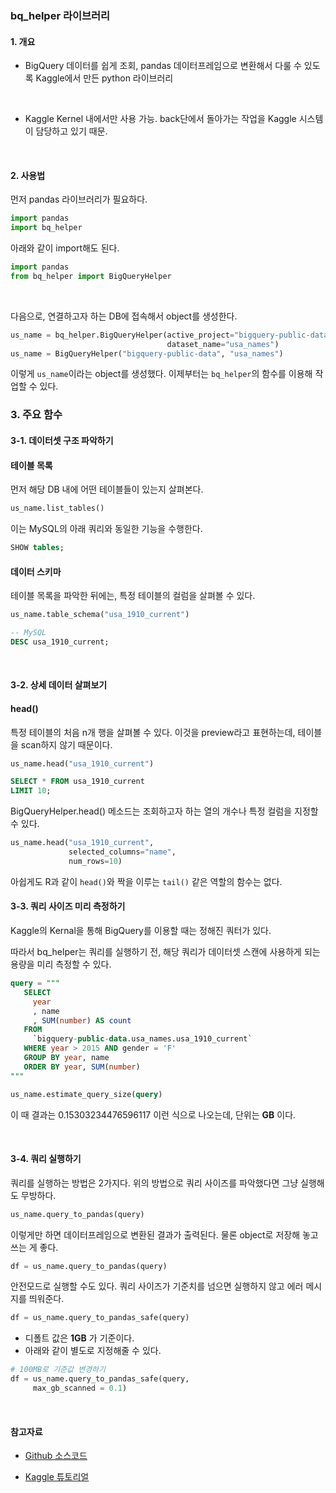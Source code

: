 ### bq_helper 라이브러리

#### 1. 개요
* BigQuery 데이터를 쉽게 조회, pandas 데이터프레임으로 변환해서 다룰 수 있도록 Kaggle에서 만든 python 라이브러리

<br>

* Kaggle Kernel 내에서만 사용 가능. back단에서 돌아가는 작업을 Kaggle 시스템이 담당하고 있기 때문.

<br>

#### 2. 사용법
먼저 pandas 라이브러리가 필요하다.
```Python
import pandas
import bq_helper
```

아래와 같이 import해도 된다.
```Python
import pandas
from bq_helper import BigQueryHelper
```

<br>

다음으로, 연결하고자 하는 DB에 접속해서 object를 생성한다.

```python
us_name = bq_helper.BigQueryHelper(active_project="bigquery-public-data",
                                   dataset_name="usa_names")
us_name = BigQueryHelper("bigquery-public-data", "usa_names")
```
이렇게 `us_name`이라는 object를 생성했다. 이제부터는 `bq_helper`의 함수를 이용해 작업할 수 있다.
<br>


### 3. 주요 함수
#### 3-1. 데이터셋 구조 파악하기

#### 테이블 목록
먼저 해당 DB 내에 어떤 테이블들이 있는지 살펴본다.

```Python
us_name.list_tables()
```
이는 MySQL의 아래 쿼리와 동일한 기능을 수행한다.

```sql
SHOW tables;
```

#### 데이터 스키마

테이블 목록을 파악한 뒤에는, 특정 테이블의 컬럼을 살펴볼 수 있다.

```python
us_name.table_schema("usa_1910_current")
```
```sql
-- MySQL
DESC usa_1910_current;
```

<br>


#### 3-2. 상세 데이터 살펴보기
#### head()

특정 테이블의 처음 n개 행을 살펴볼 수 있다.
이것을 preview라고 표현하는데, 테이블을 scan하지 않기 때문이다.

```Python
us_name.head("usa_1910_current")
```
```sql
SELECT * FROM usa_1910_current
LIMIT 10;
```

BigQueryHelper.head() 메소드는 조회하고자 하는 열의 개수나 특정 컬럼을 지정할 수 있다.

```python
us_name.head("usa_1910_current",
             selected_columns="name",
             num_rows=10)
```

아쉽게도 R과 같이 `head()`와 짝을 이루는 `tail()` 같은 역할의 함수는 없다.


#### 3-3. 쿼리 사이즈 미리 측정하기
Kaggle의 Kernal을 통해 BigQuery를 이용할 때는 정해진 쿼터가 있다.


따라서 bq_helper는 쿼리를 실행하기 전, 해당 쿼리가 데이터셋 스캔에 사용하게 되는 용량을 미리 측정할 수 있다.

```sql
query = """
   SELECT
     year
     , name
     , SUM(number) AS count
   FROM
     `bigquery-public-data.usa_names.usa_1910_current`
   WHERE year > 2015 AND gender = 'F'
   GROUP BY year, name  
   ORDER BY year, SUM(number)  
"""

us_name.estimate_query_size(query)
```

이 때 결과는 0.15303234476596117 이런 식으로 나오는데, 단위는 __GB__ 이다.

<br>

#### 3-4. 쿼리 실행하기
쿼리를 실행하는 방법은 2가지다.
위의 방법으로 쿼리 사이즈를 파악했다면 그냥 실행해도 무방하다.

```python
us_name.query_to_pandas(query)
```
이렇게만 하면 데이터프레임으로 변환된 결과가 출력된다.
물론 object로 저장해 놓고 쓰는 게 좋다.

```python
df = us_name.query_to_pandas(query)
```

안전모드로 실행할 수도 있다.
쿼리 사이즈가 기준치를 넘으면 실행하지 않고 에러 메시지를 띄워준다.

```python
df = us_name.query_to_pandas_safe(query)
```

* 디폴트 값은 __1GB__ 가 기준이다.
* 아래와 같이 별도로 지정해줄 수 있다.

```python
# 100MB로 기준값 변경하기
df = us_name.query_to_pandas_safe(query,
     max_gb_scanned = 0.1)
```

<br>

#### 참고자료
* <a href="
https://github.com/SohierDane/BigQuery_Helper/blob/master/bq_helper.py"> Github 소스코드
</a>

* <a href="https://www.kaggle.com/dansbecker/getting-started-with-sql-and-bigquery"> Kaggle 튜토리얼
</a>
